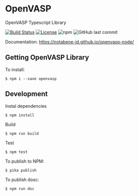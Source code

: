 # OpenVASP

OpenVASP Typescript Library

[![Build Status](https://github.com/notabene-id/openvasp-node/workflows/build/badge.svg)](https://github.com/notabene-id/openvasp-node/actions)
[![License](https://img.shields.io/github/license/notabene-id/openvasp-node.svg?color=blue)](./LICENSE.md)
![npm](https://img.shields.io/npm/v/openvasp)
![GitHub last commit](https://img.shields.io/github/last-commit/notabene-id/openvasp-node)

Documentation: https://notabene-id.github.io/openvasp-node/

## Getting OpenVASP Library

To install:

```
$ npm i --save openvasp
```

## Development

Instal dependencies

```
$ npm install
```

Build

```
$ npm run build
```

Test

```
$ npm test
```

To publish to NPM:

```
$ pika publish
```

To publish dosc:

```
$ npm run doc
```
